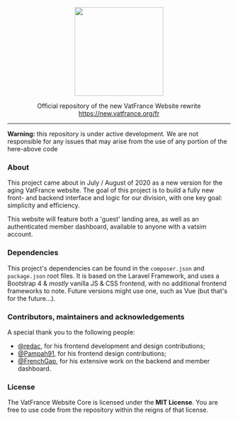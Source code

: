 <p align="center"><img src="https://new.vatfrance.org/media/img/VATFrance_dark.png" width="200"></p>

<p align="center">Official repository of the new VatFrance Website rewrite<br>
<a href="https://new.vatfrance.org/fr" target="_blank">https://new.vatfrance.org/fr</a>
</p>

---

**Warning:** this repository is under active development. We are not responsible for any issues that may arise from the use of any portion of the here-above code

### About

This project came about in July / August of 2020 as a new version for the aging VatFrance website. The goal of this project is to build a fully new front- and backend interface and logic for our division, with one key goal: simplicity and efficiency.

This website will feature both a 'guest' landing area, as well as an authenticated member dashboard, available to anyone with a vatsim account.

### Dependencies

This project's dependencies can be found in the `composer.json` and `package.json` root files.
It is based on the Laravel Framework, and uses a Bootstrap 4 & *mostly* vanilla JS & CSS frontend, with no additional frontend frameworks to note. Future versions might use one, such as Vue (but that's for the future...).

### Contributors, maintainers and acknowledgements

A special thank you to the following people:
- [@redac](https://github.com/redac), for his frontend development and design contributions;
- [@Pampah91](https://github.com/Pampah91), for his frontend design contributions;
- [@FrenchGap](https://github.com/FrenchGap), for his extensive work on the backend and member dashboard.

### License

The VatFrance Website Core is licensed under the **MIT License**. You are free to use code from the repository within the reigns of that license. 
